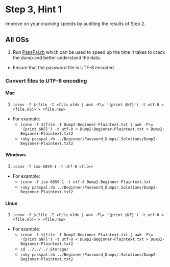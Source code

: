 # Step 3, Hint 1  

Improve on your cracking speeds by auditing the results of Step 2.  

## All OSs  
1.  Run [PassPal.rb](https://github.com/JonZeolla/Lab/blob/PasswordCracking/.Storage/passpal.rb) which can be used to speed up the time it takes to crack the dump and better understand the data.  
  * Ensure that the password file is UTF-8 encoded.  

### Convert files to UTF-8 encoding  
#### Mac  
1.  `iconv -f $(file -I <file.old> | awk -F\= '{print $NF}') -t utf-8 < <file.old> > <file.new>`  
  * For example:  
    * `iconv -f $(file -I Dump2-Beginner-Plaintext.txt | awk -F\= '{print $NF}') -t utf-8 < Dump2-Beginner-Plaintext.txt > Dump2-Beginner-Plaintext.txt2`  
    * `ruby passpal.rb ../Beginner/Password_Dumps/.Solutions/Dump2-Beginner-Plaintext.txt2`  

#### Windows  
1.  `iconv -f iso-8859-1 -t utf-8 <file>`  
  * For example:  
    * `iconv -f iso-8859-1 -t utf-8 Dump2-Beginner-Plaintext.txt`  
    * `ruby passpal.rb ../Beginner/Password_Dumps/.Solutions/Dump2-Beginner-Plaintext.txt2`  

#### Linux  
1.  `iconv -f $(file -I <file.old> | awk -F\= '{print $NF}') -t utf-8 < <file.old> > <file.new>`
  * For example:  
    * `iconv -f $(file -I Dump2-Beginner-Plaintext.txt | awk -F\= '{print $NF}') -t utf-8 < Dump2-Beginner-Plaintext.txt > Dump2-Beginner-Plaintext.txt2`
    * `cd ../../../.Storage/`   
    * `ruby passpal.rb ../Beginner/Password_Dumps/.Solutions/Dump2-Beginner-Plaintext.txt2`

